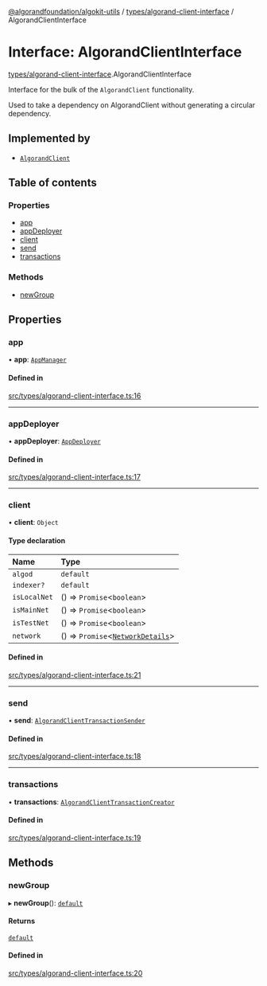 [@algorandfoundation/algokit-utils](../README.md) / [types/algorand-client-interface](../modules/types_algorand_client_interface.md) / AlgorandClientInterface

# Interface: AlgorandClientInterface

[types/algorand-client-interface](../modules/types_algorand_client_interface.md).AlgorandClientInterface

Interface for the bulk of the `AlgorandClient` functionality.

Used to take a dependency on AlgorandClient without generating a circular dependency.

## Implemented by

- [`AlgorandClient`](../classes/types_algorand_client.AlgorandClient.md)

## Table of contents

### Properties

- [app](types_algorand_client_interface.AlgorandClientInterface.md#app)
- [appDeployer](types_algorand_client_interface.AlgorandClientInterface.md#appdeployer)
- [client](types_algorand_client_interface.AlgorandClientInterface.md#client)
- [send](types_algorand_client_interface.AlgorandClientInterface.md#send)
- [transactions](types_algorand_client_interface.AlgorandClientInterface.md#transactions)

### Methods

- [newGroup](types_algorand_client_interface.AlgorandClientInterface.md#newgroup)

## Properties

### app

• **app**: [`AppManager`](../classes/types_app_manager.AppManager.md)

#### Defined in

[src/types/algorand-client-interface.ts:16](https://github.com/algorandfoundation/algokit-utils-ts/blob/main/src/types/algorand-client-interface.ts#L16)

___

### appDeployer

• **appDeployer**: [`AppDeployer`](../classes/types_app_deployer.AppDeployer.md)

#### Defined in

[src/types/algorand-client-interface.ts:17](https://github.com/algorandfoundation/algokit-utils-ts/blob/main/src/types/algorand-client-interface.ts#L17)

___

### client

• **client**: `Object`

#### Type declaration

| Name | Type |
| :------ | :------ |
| `algod` | `default` |
| `indexer?` | `default` |
| `isLocalNet` | () => `Promise`\<`boolean`\> |
| `isMainNet` | () => `Promise`\<`boolean`\> |
| `isTestNet` | () => `Promise`\<`boolean`\> |
| `network` | () => `Promise`\<[`NetworkDetails`](types_network_client.NetworkDetails.md)\> |

#### Defined in

[src/types/algorand-client-interface.ts:21](https://github.com/algorandfoundation/algokit-utils-ts/blob/main/src/types/algorand-client-interface.ts#L21)

___

### send

• **send**: [`AlgorandClientTransactionSender`](../classes/types_algorand_client_transaction_sender.AlgorandClientTransactionSender.md)

#### Defined in

[src/types/algorand-client-interface.ts:18](https://github.com/algorandfoundation/algokit-utils-ts/blob/main/src/types/algorand-client-interface.ts#L18)

___

### transactions

• **transactions**: [`AlgorandClientTransactionCreator`](../classes/types_algorand_client_transaction_creator.AlgorandClientTransactionCreator.md)

#### Defined in

[src/types/algorand-client-interface.ts:19](https://github.com/algorandfoundation/algokit-utils-ts/blob/main/src/types/algorand-client-interface.ts#L19)

## Methods

### newGroup

▸ **newGroup**(): [`default`](../classes/types_composer.default.md)

#### Returns

[`default`](../classes/types_composer.default.md)

#### Defined in

[src/types/algorand-client-interface.ts:20](https://github.com/algorandfoundation/algokit-utils-ts/blob/main/src/types/algorand-client-interface.ts#L20)
